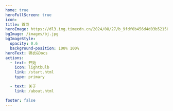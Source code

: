 ```yaml
---
home: true
heroFullScreen: true
icon: 
title: 首页
heroImage: https://dl3.img.timecdn.cn/2024/08/27/b_9fdf0b456d4d03b5215842c3d792b6ba.jpg
bgImage: /images/bj.jpg
bgImageStyle:
  opacity: 0.6
  background-position: 100% 100%
heroText: 锦衣&Docs
actions:
  - text: 开始
    icon: lightbulb
    link: /start.html
    type: primary

  - text: 关于
    link: /about.html

footer: false
---
```

